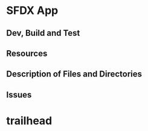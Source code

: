 # SFDX  App

## Dev, Build and Test


## Resources


## Description of Files and Directories


## Issues


# trailhead
